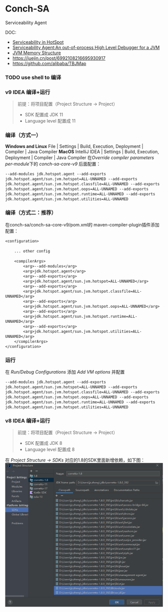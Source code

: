 # Conch-SA
Serviceability Agent

DOC:
- [Serviceability in HotSpot](https://openjdk.org/groups/hotspot/docs/Serviceability.html)
- [Serviceability Agent:An out-of-process High Level Debugger for a JVM](https://www.usenix.org/legacy/events/jvm01/full_papers/russell/russell_html/index.html)
- [JVM Memory Structure](https://zhuanlan.zhihu.com/p/451838451)
- https://juejin.cn/post/6992108216695930917
- https://github.com/alibaba/TBJMap


### TODO use shell to 编译

### v9 IDEA 编译+运行
> 前提：将项目配置（Project Structure -> Project）
> - SDK 配置成 JDK 11
> - Language level 配置成 11
### 编译（方式一）
**Windows and Linux**
File | Settings | Build, Execution, Deployment | Compiler | Java Compiler
**MacOS**
IntelliJ IDEA | Settings | Build, Execution, Deployment | Compiler | Java Compiler
在*Override compiler parameters per-module*下的 *conch-sa-core-v9* 后面配置：
```text
--add-modules jdk.hotspot.agent --add-exports jdk.hotspot.agent/sun.jvm.hotspot=ALL-UNNAMED --add-exports jdk.hotspot.agent/sun.jvm.hotspot.classfile=ALL-UNNAMED --add-exports jdk.hotspot.agent/sun.jvm.hotspot.oops=ALL-UNNAMED --add-exports jdk.hotspot.agent/sun.jvm.hotspot.runtime=ALL-UNNAMED --add-exports jdk.hotspot.agent/sun.jvm.hotspot.utilities=ALL-UNNAMED
```

### 编译（方式二：推荐）
在conch-sa/conch-sa-core-v9/pom.xml的
maven-compiler-plugin插件添加配置：
```pom
<configuration>

    ... other config
    
    <compilerArgs>
        <arg>--add-modules</arg>
        <arg>jdk.hotspot.agent</arg>
        <arg>--add-exports</arg>
        <arg>jdk.hotspot.agent/sun.jvm.hotspot=ALL-UNNAMED</arg>
        <arg>--add-exports</arg>
        <arg>jdk.hotspot.agent/sun.jvm.hotspot.classfile=ALL-UNNAMED</arg>
        <arg>--add-exports</arg>
        <arg>jdk.hotspot.agent/sun.jvm.hotspot.oops=ALL-UNNAMED</arg>
        <arg>--add-exports</arg>
        <arg>jdk.hotspot.agent/sun.jvm.hotspot.runtime=ALL-UNNAMED</arg>
        <arg>--add-exports</arg>
        <arg>jdk.hotspot.agent/sun.jvm.hotspot.utilities=ALL-UNNAMED</arg>
    </compilerArgs>
</configuration>
```

### 运行
在 *Run/Debug Configurations* 添加 *Add VM options* 并配置
```text
--add-modules jdk.hotspot.agent --add-exports jdk.hotspot.agent/sun.jvm.hotspot=ALL-UNNAMED --add-exports jdk.hotspot.agent/sun.jvm.hotspot.classfile=ALL-UNNAMED --add-exports jdk.hotspot.agent/sun.jvm.hotspot.oops=ALL-UNNAMED --add-exports jdk.hotspot.agent/sun.jvm.hotspot.runtime=ALL-UNNAMED --add-exports jdk.hotspot.agent/sun.jvm.hotspot.utilities=ALL-UNNAMED
```

### v8 IDEA 编译+运行
> 前提：将项目配置（Project Structure -> Project）
> - SDK 配置成 JDK 8
> - Language level 配置成 8

在 *Project Structure -> SDKs* 对应的1.8的SDK里面新增依赖，如下图：
<img src="assets/JVM8_SA_IDEA_CONFIG.png" alt="image-1" />
